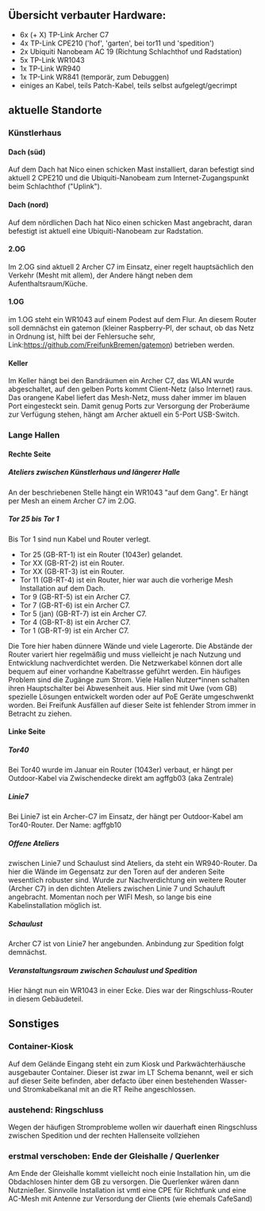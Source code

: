 ## Übersicht verbauter Hardware: 

* 6x (+ X) TP-Link Archer C7
* 4x TP-Link CPE210 ('hof', 'garten', bei tor11 und 'spedition')
* 2x Ubiquiti Nanobeam AC 19 (Richtung Schlachthof und Radstation)
* 5x TP-Link WR1043
* 1x TP-Link WR940
* 1x TP-Link WR841 (temporär, zum Debuggen)
* einiges an Kabel, teils Patch-Kabel, teils selbst aufgelegt/gecrimpt


## aktuelle Standorte

### Künstlerhaus

#### Dach (süd)
Auf dem Dach hat Nico einen schicken Mast installiert, daran befestigt sind aktuell 2 CPE210 und die Ubiquiti-Nanobeam zum Internet-Zugangspunkt beim Schlachthof ("Uplink"). 

#### Dach (nord)
Auf dem nördlichen Dach hat Nico einen schicken Mast angebracht, daran befestigt ist aktuell eine Ubiquiti-Nanobeam zur Radstation.

#### 2.OG 
Im 2.OG sind aktuell 2 Archer C7 im Einsatz, einer regelt hauptsächlich den Verkehr (Mesht mit allem), der Andere hängt neben dem Aufenthaltsraum/Küche.

#### 1.OG
im 1.OG steht ein WR1043 auf einem Podest auf dem Flur. An diesem Router soll demnächst ein gatemon (kleiner Raspberry-PI, der schaut, ob das Netz in Ordnung ist, hilft bei der Fehlersuche sehr, Link:https://github.com/FreifunkBremen/gatemon) betrieben werden.

#### Keller
Im Keller hängt bei den Bandräumen ein Archer C7, das WLAN wurde abgeschaltet, auf den gelben Ports kommt Client-Netz (also Internet) raus. 
Das orangene Kabel liefert das Mesh-Netz, muss daher immer im blauen Port eingesteckt sein. 
Damit genug Ports zur Versorgung der Proberäume zur Verfügung stehen, hängt am Archer aktuell ein 5-Port USB-Switch. 

### Lange Hallen

#### Rechte Seite 

##### Ateliers zwischen Künstlerhaus und längerer Halle
An der beschriebenen Stelle hängt ein WR1043 "auf dem Gang". Er hängt per Mesh an einem Archer C7 im 2.OG.

##### Tor 25 bis Tor 1
Bis Tor 1 sind nun Kabel und Router verlegt. 

* Tor 25 (GB-RT-1) ist ein Router (1043er) gelandet.  
* Tor XX (GB-RT-2) ist ein Router.
* Tor XX (GB-RT-3) ist ein Router.
* Tor 11 (GB-RT-4) ist ein Router, hier war auch die vorherige Mesh Installation auf dem Dach.
* Tor 9 (GB-RT-5) ist ein Archer C7.
* Tor 7 (GB-RT-6) ist ein Archer C7.
* Tor 5 (jan) (GB-RT-7) ist ein Archer C7.
* Tor 4 (GB-RT-8) ist ein Archer C7.
* Tor 1 (GB-RT-9) ist ein Archer C7.

Die Tore hier haben dünnere Wände und viele Lagerorte. Die Abstände der Router variert hier regelmäßig und muss vielleicht je nach Nutzung und Entwicklung nachverdichtet werden. Die Netzwerkabel können dort alle bequem auf einer vorhandne Kabeltrasse geführt werden.
Ein häufiges Problem sind die Zugänge zum Strom. Viele Hallen Nutzer*innen schalten ihren Hauptschalter bei Abwesenheit aus. Hier sind mit Uwe (vom GB) spezielle Lösungen entwickelt worden oder auf PoE Geräte umgeschwenkt worden. Bei Freifunk Ausfällen auf dieser Seite ist fehlender Strom immer in Betracht zu ziehen.


#### Linke Seite

##### Tor40
Bei Tor40 wurde im Januar ein Router (1043er) verbaut, er hängt per Outdoor-Kabel via Zwischendecke direkt am agffgb03 (aka Zentrale)

##### Linie7
Bei Linie7 ist ein Archer-C7 im Einsatz, der hängt per Outdoor-Kabel am Tor40-Router.
Der Name: agffgb10

##### Offene Ateliers
zwischen Linie7 und Schaulust sind Ateliers, da steht ein WR940-Router.
Da hier die Wände im Gegensatz zur den Toren auf der anderen Seite wesentlich robuster sind. Wurde zur Nachverdichtung ein weitere Router (Archer C7) in den dichten Ateliers zwischen Linie 7 und Schauluft angebracht. Momentan noch per WIFI Mesh, so lange bis eine Kabelinstallation möglich ist. 

##### Schaulust
Archer C7 ist von Linie7 her angebunden. Anbindung zur Spedition folgt demnächst.

##### Veranstaltungsraum zwischen Schaulust und Spedition
Hier hängt nun ein WR1043 in einer Ecke. Dies war der Ringschluss-Router in diesem Gebäudeteil.

## Sonstiges 

### Container-Kiosk
Auf dem Gelände Eingang steht ein zum Kiosk und Parkwächterhäusche ausgebauter Container. Dieser ist zwar im LT Schema benannt, weil er sich auf dieser Seite befinden, aber defacto über einen bestehenden Wasser- und Stromkabelkanal mit an die RT Reihe angeschlossen. 

### austehend: Ringschluss
Wegen der häufigen Stromprobleme wollen wir dauerhaft einen Ringschluss zwischen Spedition und der rechten Hallenseite vollziehen

### erstmal verschoben: Ende der Gleishalle / Querlenker
Am Ende der Gleishalle kommt vielleicht noch einie Installation hin, um die Obdachlosen hinter dem GB zu versorgen. 
Die Querlenker wären dann Nutznießer. Sinnvolle Installation ist vmtl eine CPE für Richtfunk und eine AC-Mesh mit Antenne zur Versordung der Clients (wie ehemals CafeSand)
